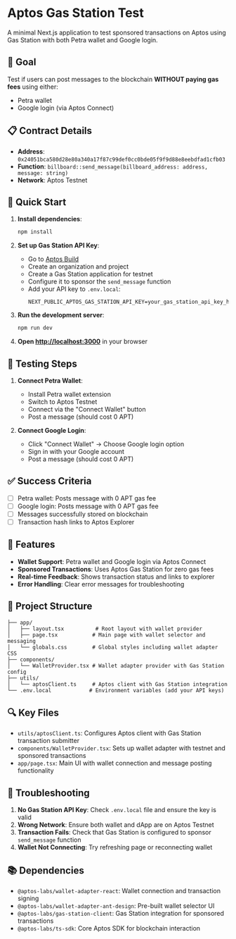 # Aptos Gas Station Test

A minimal Next.js application to test sponsored transactions on Aptos using Gas Station with both Petra wallet and Google login.

## 🎯 Goal

Test if users can post messages to the blockchain **WITHOUT paying gas fees** using either:
- Petra wallet
- Google login (via Aptos Connect)

## 📋 Contract Details

- **Address**: `0x24051bca580d28e80a340a17f87c99def0cc0bde05f9f9d88e8eebdfad1cfb03`
- **Function**: `billboard::send_message(billboard_address: address, message: string)`
- **Network**: Aptos Testnet

## 🚀 Quick Start

1. **Install dependencies**:
   ```bash
   npm install
   ```

2. **Set up Gas Station API Key**:
   - Go to [Aptos Build](https://build.aptoslabs.com)
   - Create an organization and project
   - Create a Gas Station application for testnet
   - Configure it to sponsor the `send_message` function
   - Add your API key to `.env.local`:
     ```
     NEXT_PUBLIC_APTOS_GAS_STATION_API_KEY=your_gas_station_api_key_here
     ```

3. **Run the development server**:
   ```bash
   npm run dev
   ```

4. **Open [http://localhost:3000](http://localhost:3000)** in your browser

## 🧪 Testing Steps

1. **Connect Petra Wallet**:
   - Install Petra wallet extension
   - Switch to Aptos Testnet
   - Connect via the "Connect Wallet" button
   - Post a message (should cost 0 APT)

2. **Connect Google Login**:
   - Click "Connect Wallet" → Choose Google login option
   - Sign in with your Google account
   - Post a message (should cost 0 APT)

## ✅ Success Criteria

- [ ] Petra wallet: Posts message with 0 APT gas fee
- [ ] Google login: Posts message with 0 APT gas fee
- [ ] Messages successfully stored on blockchain
- [ ] Transaction hash links to Aptos Explorer

## 🔧 Features

- **Wallet Support**: Petra wallet and Google login via Aptos Connect
- **Sponsored Transactions**: Uses Aptos Gas Station for zero gas fees
- **Real-time Feedback**: Shows transaction status and links to explorer
- **Error Handling**: Clear error messages for troubleshooting

## 📁 Project Structure

```
├── app/
│   ├── layout.tsx          # Root layout with wallet provider
│   ├── page.tsx           # Main page with wallet selector and messaging
│   └── globals.css        # Global styles including wallet adapter CSS
├── components/
│   └── WalletProvider.tsx # Wallet adapter provider with Gas Station config
├── utils/
│   └── aptosClient.ts     # Aptos client with Gas Station integration
└── .env.local            # Environment variables (add your API keys)
```

## 🔍 Key Files

- `utils/aptosClient.ts`: Configures Aptos client with Gas Station transaction submitter
- `components/WalletProvider.tsx`: Sets up wallet adapter with testnet and sponsored transactions
- `app/page.tsx`: Main UI with wallet connection and message posting functionality

## 🐛 Troubleshooting

1. **No Gas Station API Key**: Check `.env.local` file and ensure the key is valid
2. **Wrong Network**: Ensure both wallet and dApp are on Aptos Testnet
3. **Transaction Fails**: Check that Gas Station is configured to sponsor `send_message` function
4. **Wallet Not Connecting**: Try refreshing page or reconnecting wallet

## 📚 Dependencies

- `@aptos-labs/wallet-adapter-react`: Wallet connection and transaction signing
- `@aptos-labs/wallet-adapter-ant-design`: Pre-built wallet selector UI
- `@aptos-labs/gas-station-client`: Gas Station integration for sponsored transactions
- `@aptos-labs/ts-sdk`: Core Aptos SDK for blockchain interaction